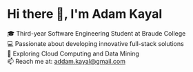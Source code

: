 # Hi there 👋, I'm Adam Kayal
🎓 Third-year Software Engineering Student at Braude College  
💻 Passionate about developing innovative full-stack solutions  
🌱 Exploring Cloud Computing and Data Mining  
📫 Reach me at: addam.kayal@gmail.com  
